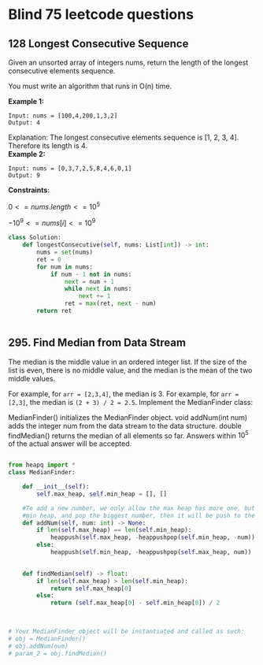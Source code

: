 # Blind 75 leetcode questions

## 128 Longest Consecutive Sequence

Given an unsorted array of integers nums, return the length of the longest consecutive elements sequence.

You must write an algorithm that runs in O(n) time.

**Example 1:**

    Input: nums = [100,4,200,1,3,2]
    Output: 4
Explanation: The longest consecutive elements sequence is [1, 2, 3, 4]. Therefore its length is 4.  
**Example 2:**

    Input: nums = [0,3,7,2,5,8,4,6,0,1]
    Output: 9

**Constraints**:

$0 <= nums.length <= 10^5$

$-10^9 <= nums[i] <= 10^9$

```python
class Solution:
    def longestConsecutive(self, nums: List[int]) -> int:
        nums = set(nums)
        ret = 0
        for num in nums:
            if num - 1 not in nums:
                next = num + 1
                while next in nums:
                    next += 1
                ret = max(ret, next - num)
        return ret
 
```

## 295. Find Median from Data Stream

The median is the middle value in an ordered integer list. If the size of the list is even, there is no middle value, and the median is the mean of the two middle values.

For example, for `arr = [2,3,4]`, the median is 3.
For example, for `arr = [2,3]`, the median is `(2 + 3) / 2 = 2.5`.
Implement the MedianFinder class:

MedianFinder() initializes the MedianFinder object.
void addNum(int num) adds the integer num from the data stream to the data structure.
double findMedian() returns the median of all elements so far. Answers within $10^5$ of the actual answer will be accepted.

```python

from heapq import *
class MedianFinder:

    def __init__(self):
        self.max_heap, self.min_heap = [], []

    #To add a new number, we only allow the max heap has more one, but the new number has to be pushed to the 
    #min heap, and pop the biggest number, then it will be push to the max heap.
    def addNum(self, num: int) -> None:
        if len(self.max_heap) == len(self.min_heap):
            heappush(self.max_heap, -heappushpop(self.min_heap, -num))
        else:
            heappush(self.min_heap, -heappushpop(self.max_heap, num))
        

    def findMedian(self) -> float:
        if len(self.max_heap) > len(self.min_heap):
            return self.max_heap[0]
        else:
            return (self.max_heap[0] - self.min_heap[0]) / 2
        


# Your MedianFinder object will be instantiated and called as such:
# obj = MedianFinder()
# obj.addNum(num)
# param_2 = obj.findMedian()
```
